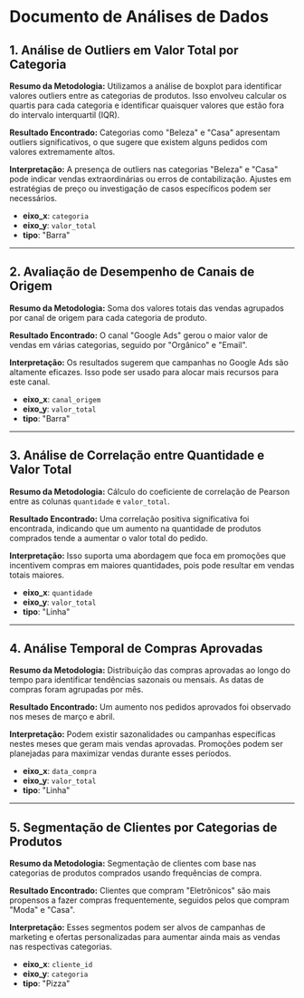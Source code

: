 # Documento de Análises de Dados

## 1. Análise de Outliers em Valor Total por Categoria

**Resumo da Metodologia:**
Utilizamos a análise de boxplot para identificar valores outliers entre as categorias de produtos. Isso envolveu calcular os quartis para cada categoria e identificar quaisquer valores que estão fora do intervalo interquartil (IQR).

**Resultado Encontrado:**
Categorias como "Beleza" e "Casa" apresentam outliers significativos, o que sugere que existem alguns pedidos com valores extremamente altos.

**Interpretação:**
A presença de outliers nas categorias "Beleza" e "Casa" pode indicar vendas extraordinárias ou erros de contabilização. Ajustes em estratégias de preço ou investigação de casos específicos podem ser necessários.

- **eixo_x**: `categoria`
- **eixo_y**: `valor_total`
- **tipo**: "Barra"

---

## 2. Avaliação de Desempenho de Canais de Origem

**Resumo da Metodologia:**
Soma dos valores totais das vendas agrupados por canal de origem para cada categoria de produto.

**Resultado Encontrado:**
O canal "Google Ads" gerou o maior valor de vendas em várias categorias, seguido por "Orgânico" e "Email".

**Interpretação:**
Os resultados sugerem que campanhas no Google Ads são altamente eficazes. Isso pode ser usado para alocar mais recursos para este canal.

- **eixo_x**: `canal_origem`
- **eixo_y**: `valor_total`
- **tipo**: "Barra"

---

## 3. Análise de Correlação entre Quantidade e Valor Total

**Resumo da Metodologia:**
Cálculo do coeficiente de correlação de Pearson entre as colunas `quantidade` e `valor_total`.

**Resultado Encontrado:**
Uma correlação positiva significativa foi encontrada, indicando que um aumento na quantidade de produtos comprados tende a aumentar o valor total do pedido.

**Interpretação:**
Isso suporta uma abordagem que foca em promoções que incentivem compras em maiores quantidades, pois pode resultar em vendas totais maiores.

- **eixo_x**: `quantidade`
- **eixo_y**: `valor_total`
- **tipo**: "Linha"

---

## 4. Análise Temporal de Compras Aprovadas

**Resumo da Metodologia:**
Distribuição das compras aprovadas ao longo do tempo para identificar tendências sazonais ou mensais. As datas de compras foram agrupadas por mês.

**Resultado Encontrado:**
Um aumento nos pedidos aprovados foi observado nos meses de março e abril.

**Interpretação:**
Podem existir sazonalidades ou campanhas específicas nestes meses que geram mais vendas aprovadas. Promoções podem ser planejadas para maximizar vendas durante esses períodos.

- **eixo_x**: `data_compra`
- **eixo_y**: `valor_total`
- **tipo**: "Linha"

---

## 5. Segmentação de Clientes por Categorias de Produtos

**Resumo da Metodologia:**
Segmentação de clientes com base nas categorias de produtos comprados usando frequências de compra.

**Resultado Encontrado:**
Clientes que compram "Eletrônicos" são mais propensos a fazer compras frequentemente, seguidos pelos que compram "Moda" e "Casa".

**Interpretação:**
Esses segmentos podem ser alvos de campanhas de marketing e ofertas personalizadas para aumentar ainda mais as vendas nas respectivas categorias.

- **eixo_x**: `cliente_id`
- **eixo_y**: `categoria`
- **tipo**: "Pizza"